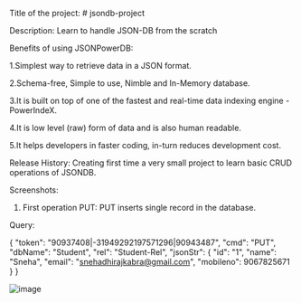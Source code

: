 Title of the project: # jsondb-project

Description: Learn to handle JSON-DB from the scratch


Benefits of using JSONPowerDB:

1.Simplest way to retrieve data in a JSON format.

2.Schema-free, Simple to use, Nimble and In-Memory database.

3.It is built on top of one of the fastest and real-time data indexing engine - PowerIndeX.

4.It is low level (raw) form of data and is also human readable.

5.It helps developers in faster coding, in-turn reduces development cost.

Release History: Creating first time a very small project to learn basic CRUD operations of JSONDB.

Screenshots:

1. First operation PUT: PUT inserts single record in the database.

Query:

{
    "token": "90937408|-31949292197571296|90943487",
    "cmd": "PUT",
    "dbName": "Student",
    "rel": "Student-Rel",
    "jsonStr": {
        "id": "1",
        "name": "Sneha",
        "email": "snehadhirajkabra@gmail.com",
        "mobileno": 9067825671
    }
}

![image](https://user-images.githubusercontent.com/112716091/188196223-0b436fc7-bcd0-401a-b102-3661d5033573.png)
